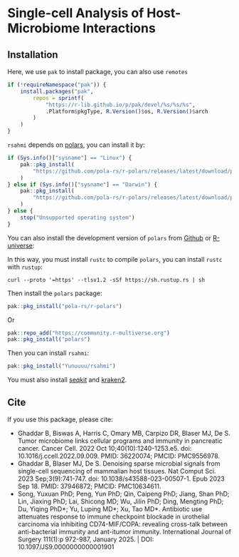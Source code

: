 Single-cell Analysis of Host-Microbiome Interactions
================

<!-- README.md is generated from README.Rmd. Please edit that file -->
<!-- badges: start -->
<!-- badges: end -->

## Installation

Here, we use `pak` to install package, you can also use `remotes`

``` r
if (!requireNamespace("pak")) {
    install.packages("pak",
        repos = sprintf(
            "https://r-lib.github.io/p/pak/devel/%s/%s/%s",
            .Platform$pkgType, R.Version()$os, R.Version()$arch
        )
    )
}
```

`rsahmi` depends on [polars](https://rpolars.github.io/index.html), you
can install it by:

``` r
if (Sys.info()["sysname"] == "Linux") {
    pak::pkg_install(
        "https://github.com/pola-rs/r-polars/releases/latest/download/polars__x86_64-pc-linux-gnu.gz"
    )
} else if (Sys.info()["sysname"] == "Darwin") {
    pak::pkg_install(
        "https://github.com/pola-rs/r-polars/releases/latest/download/polars__x86_64-apple-darwin20.tgz"
    )
} else {
    stop("Unsupported operating system")
}
```

You can also install the development version of `polars` from
[Github](https://github.com/pola-rs/r-polars) or
[R-universe](https://community.r-multiverse.org):

In this way, you must install `rustc` to compile `polars`, you can
install `rustc` with `rustup`:

    curl --proto '=https' --tlsv1.2 -sSf https://sh.rustup.rs | sh

Then install the `polars` package:

``` r
pak::pkg_install("pola-rs/r-polars")
```

Or

``` r
pak::repo_add("https://community.r-multiverse.org")
pak::pkg_install("polars")
```

Then you can install `rsahmi`:

``` r
pak::pkg_install("Yunuuuu/rsahmi")
```

You must also install [seqkit](https://bioinf.shenwei.me/seqkit/) and
[kraken2](https://github.com/DerrickWood/kraken2/wiki/Manual).

## Cite

If you use this package, please cite:

- Ghaddar B, Biswas A, Harris C, Omary MB, Carpizo DR, Blaser MJ, De S.
  Tumor microbiome links cellular programs and immunity in pancreatic
  cancer. Cancer Cell. 2022 Oct 10;40(10):1240-1253.e5. doi:
  10.1016/j.ccell.2022.09.009. PMID: 36220074; PMCID: PMC9556978.
- Ghaddar B, Blaser MJ, De S. Denoising sparse microbial signals from
  single-cell sequencing of mammalian host tissues. Nat Comput Sci. 2023
  Sep;3(9):741-747. doi: 10.1038/s43588-023-00507-1. Epub 2023 Sep 18.
  PMID: 37946872; PMCID: PMC10634611.
- Song, Yuxuan PhD; Peng, Yun PhD; Qin, Caipeng PhD; Jiang, Shan PhD;
  Lin, Jiaxing PhD; Lai, Shicong MD; Wu, Jilin PhD; Ding, Mengting PhD;
  Du, Yiqing PhD*; Yu, Luping MD*; Xu, Tao MD\*. Antibiotic use
  attenuates response to immune checkpoint blockade in urothelial
  carcinoma via inhibiting CD74-MIF/COPA: revealing cross-talk between
  anti-bacterial immunity and ant-itumor immunity. International Journal
  of Surgery 111(1):p 972-987, January 2025. \| DOI:
  10.1097/JS9.0000000000001901
